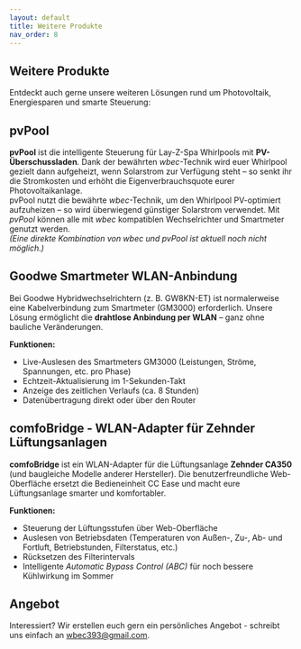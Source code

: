```yaml
---
layout: default
title: Weitere Produkte
nav_order: 8
---
```

## Weitere Produkte

Entdeckt auch gerne unsere weiteren Lösungen rund um Photovoltaik, Energiesparen und smarte Steuerung:


## pvPool
**pvPool** ist die intelligente Steuerung für Lay-Z-Spa Whirlpools mit **PV-Überschussladen**.
Dank der bewährten *wbec*-Technik wird euer Whirlpool gezielt dann aufgeheizt, wenn Solarstrom zur Verfügung steht – so senkt ihr die Stromkosten und erhöht die Eigenverbrauchsquote eurer Photovoltaikanlage.  
pvPool nutzt die bewährte *wbec*-Technik, um den Whirlpool PV-optimiert aufzuheizen – so wird überwiegend günstiger Solarstrom verwendet. Mit *pvPool* können alle mit *wbec* kompatiblen Wechselrichter und Smartmeter genutzt werden.  
*(Eine direkte Kombination von wbec und pvPool ist aktuell noch nicht möglich.)*


## Goodwe Smartmeter WLAN-Anbindung
Bei Goodwe Hybridwechselrichtern (z. B. GW8KN-ET) ist normalerweise eine Kabelverbindung zum Smartmeter (GM3000) erforderlich.
Unsere Lösung ermöglicht die **drahtlose Anbindung per WLAN** – ganz ohne bauliche Veränderungen.

**Funktionen:**
- Live-Auslesen des Smartmeters GM3000 (Leistungen, Ströme, Spannungen, etc. pro Phase)
- Echtzeit-Aktualisierung im 1-Sekunden-Takt
- Anzeige des zeitlichen Verlaufs (ca. 8 Stunden)
- Datenübertragung direkt oder über den Router


## comfoBridge - WLAN-Adapter für Zehnder Lüftungsanlagen
**comfoBridge** ist ein WLAN-Adapter für die Lüftungsanlage **Zehnder CA350** (und baugleiche Modelle anderer Hersteller). Die benutzerfreundliche Web-Oberfläche ersetzt die Bedieneinheit CC Ease und macht eure Lüftungsanlage smarter und komfortabler.  

**Funktionen:**
- Steuerung der Lüftungsstufen über Web-Oberfläche
- Auslesen von Betriebsdaten (Temperaturen von Außen-, Zu-, Ab- und Fortluft, Betriebstunden, Filterstatus, etc.)
- Rücksetzen des Filterintervals
- Intelligente *Automatic Bypass Control (ABC)* für noch bessere Kühlwirkung im Sommer


## Angebot
Interessiert? Wir erstellen euch gern ein persönliches Angebot - schreibt uns einfach an [wbec393@gmail.com](mailto:wbec393@gmail.com).  
